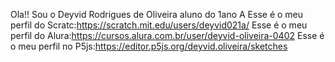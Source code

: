 Ola!! Sou o Deyvid Rodrigues de Oliveira aluno do 1ano A
Esse é o meu perfil do Scratc:https://scratch.mit.edu/users/deyvid021a/
Esse é o meu perfil do Alura:https://cursos.alura.com.br/user/deyvid-oliveira-0402
Esse é o meu perfil no P5js:https://editor.p5js.org/deyvid.oliveira/sketches
